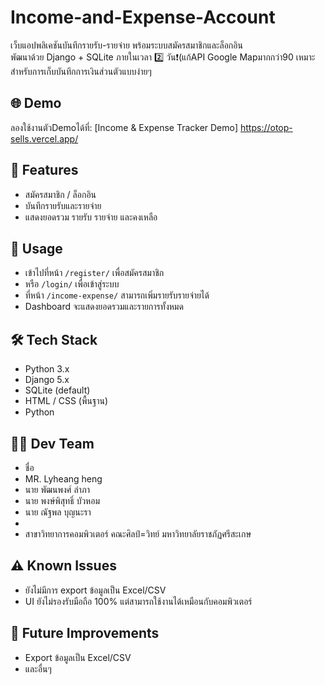 # Income-and-Expense-Account

เว็บแอปพลิเคชันบันทึกรายรับ-รายจ่าย พร้อมระบบสมัครสมาชิกและล็อกอิน  
พัฒนาด้วย Django + SQLite ภายในเวลา 2️⃣ วัน❗(แก้API Google Mapมากกว่า90
เหมาะสำหรับการเก็บบันทึกการเงินส่วนตัวแบบง่ายๆ

## 🌐 Demo
ลองใช้งานตัวDemoได้ที่: [Income & Expense Tracker Demo] https://otop-sells.vercel.app/


## 📠 Features
- สมัครสมาชิก / ล็อกอิน
- บันทึกรายรับและรายจ่าย
- แสดงยอดรวม รายรับ รายจ่าย และคงเหลือ


## 📖 Usage
- เข้าไปที่หน้า `/register/` เพื่อสมัครสมาชิก
- หรือ `/login/` เพื่อเข้าสู่ระบบ
- ที่หน้า `/income-expense/` สามารถเพิ่มรายรับรายจ่ายได้
- Dashboard จะแสดงยอดรวมและรายการทั้งหมด


## 🛠️ Tech Stack
- Python 3.x
- Django 5.x
- SQLite (default)
- HTML / CSS (พื้นฐาน)
- Python


## 👨‍💻 Dev Team
- ชื่อ
- MR. Lyheang heng
- นาย พัฒนพงศ์ ลำภา
- นาย พงษ์พิสุทธิ์  บัวหอม
- นาย ณัฐพล บุญนะรา
- 
- สาขาวิทยาการคอมพิวเตอร์ คณะศิลป์=วิทย์ มหาวิทยาลัยราชภัฏศรีสะเกษ


## ⚠️ Known Issues
- ยังไม่มีการ export ข้อมูลเป็น Excel/CSV
- UI ยังไม่รองรับมือถือ 100% แต่สามารถใช้งานได้เหมือนกับคอมพิวเตอร์

## 🔮 Future Improvements
- Export ข้อมูลเป็น Excel/CSV
- และอื่นๆ
